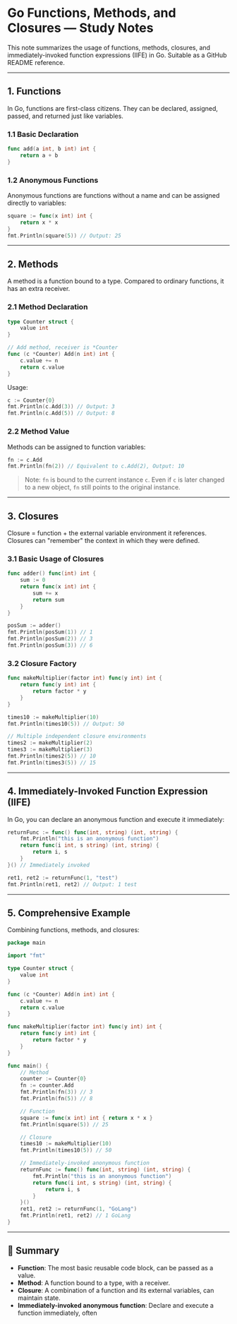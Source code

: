 # Go Functions, Methods, and Closures — Study Notes

This note summarizes the usage of functions, methods, closures, and immediately-invoked function expressions (IIFE) in Go. Suitable as a GitHub README reference.

---

## 1. Functions

In Go, functions are first-class citizens. They can be declared, assigned, passed, and returned just like variables.

### 1.1 Basic Declaration

```go
func add(a int, b int) int {
    return a + b
}
```

### 1.2 Anonymous Functions

Anonymous functions are functions without a name and can be assigned directly to variables:

```go
square := func(x int) int {
    return x * x
}
fmt.Println(square(5)) // Output: 25
```

---

## 2. Methods

A method is a function bound to a type. Compared to ordinary functions, it has an extra receiver.

### 2.1 Method Declaration

```go
type Counter struct {
    value int
}

// Add method, receiver is *Counter
func (c *Counter) Add(n int) int {
    c.value += n
    return c.value
}
```

Usage:

```go
c := Counter{0}
fmt.Println(c.Add(3)) // Output: 3
fmt.Println(c.Add(5)) // Output: 8
```

### 2.2 Method Value

Methods can be assigned to function variables:

```go
fn := c.Add
fmt.Println(fn(2)) // Equivalent to c.Add(2), Output: 10
```

> Note: `fn` is bound to the current instance `c`. Even if `c` is later changed to a new object, `fn` still points to the original instance.

---

## 3. Closures

Closure = function + the external variable environment it references. Closures can "remember" the context in which they were defined.

### 3.1 Basic Usage of Closures

```go
func adder() func(int) int {
    sum := 0
    return func(x int) int {
        sum += x
        return sum
    }
}

posSum := adder()
fmt.Println(posSum(1)) // 1
fmt.Println(posSum(2)) // 3
fmt.Println(posSum(3)) // 6
```

### 3.2 Closure Factory

```go
func makeMultiplier(factor int) func(y int) int {
    return func(y int) int {
        return factor * y
    }
}

times10 := makeMultiplier(10)
fmt.Println(times10(5)) // Output: 50

// Multiple independent closure environments
times2 := makeMultiplier(2)
times3 := makeMultiplier(3)
fmt.Println(times2(5)) // 10
fmt.Println(times3(5)) // 15
```

---

## 4. Immediately-Invoked Function Expression (IIFE)

In Go, you can declare an anonymous function and execute it immediately:

```go
returnFunc := func() func(int, string) (int, string) {
    fmt.Println("this is an anonymous function")
    return func(i int, s string) (int, string) {
        return i, s
    }
}() // Immediately invoked

ret1, ret2 := returnFunc(1, "test")
fmt.Println(ret1, ret2) // Output: 1 test
```

---

## 5. Comprehensive Example

Combining functions, methods, and closures:

```go
package main

import "fmt"

type Counter struct {
    value int
}

func (c *Counter) Add(n int) int {
    c.value += n
    return c.value
}

func makeMultiplier(factor int) func(y int) int {
    return func(y int) int {
        return factor * y
    }
}

func main() {
    // Method
    counter := Counter{0}
    fn := counter.Add
    fmt.Println(fn(3)) // 3
    fmt.Println(fn(5)) // 8

    // Function
    square := func(x int) int { return x * x }
    fmt.Println(square(5)) // 25

    // Closure
    times10 := makeMultiplier(10)
    fmt.Println(times10(5)) // 50

    // Immediately-invoked anonymous function
    returnFunc := func() func(int, string) (int, string) {
        fmt.Println("this is an anonymous function")
        return func(i int, s string) (int, string) {
            return i, s
        }
    }()
    ret1, ret2 := returnFunc(1, "GoLang")
    fmt.Println(ret1, ret2) // 1 GoLang
}
```

---

## 📌 Summary

- **Function**: The most basic reusable code block, can be passed as a value.
- **Method**: A function bound to a type, with a receiver.
- **Closure**: A combination of a function and its external variables, can maintain state.
- **Immediately-invoked anonymous function**: Declare and execute a function immediately, often